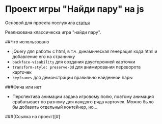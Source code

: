 # Проект игры "Найди пару" на js
Основой для проекта послужила [статья](https://thecode.media/memo/)

Реализована классическа игра "найди пару".

##Что использовано
* jQuery для работы с html, в т.ч. динамическая генерация кода html и добавление его на страничку
* ```backface-visability``` для создания двусторонней карточки
* ```transform-style: preserve-3d``` для анимирования переворота карточек
* ```keyframes``` для демонстрации правильно найденной пары

###Фича или нет
* Перспектива анимации задана игровому полю, поэтому анимация срабатывает по разному для каждого ряда карточек. Можно было бы добавить отдельный контейнер, но...

###(Ссылка на проект)[#]
